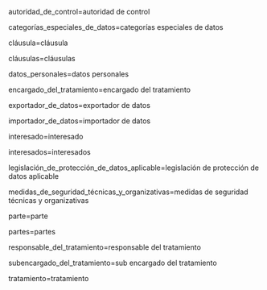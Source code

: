 autoridad_de_control=<span class="definedterm">autoridad de control</span>

categorías_especiales_de_datos=<span class="definedterm">categorías especiales de datos</span>

cláusula=<span class="definedterm">cláusula</span>

cláusulas=<span class="definedterm">cláusulas</span>

datos_personales=<span class="definedterm">datos personales</span>

encargado_del_tratamiento=<span class="definedterm">encargado del tratamiento</span>

exportador_de_datos=<span class="definedterm">exportador de datos</span>

importador_de_datos=<span class="definedterm">importador de datos</span>

interesado=<span class="definedterm">interesado</span>

interesados=<span class="definedterm">interesados</span>

legislación_de_protección_de_datos_aplicable=<span class="definedterm">legislación de protección de datos aplicable</span>

medidas_de_seguridad_técnicas_y_organizativas=<span class="definedterm">medidas de seguridad técnicas y organizativas</span>

parte=<span class="definedterm">parte</span>

partes=<span class="definedterm">partes</span>

responsable_del_tratamiento=<span class="definedterm">responsable del tratamiento</span>

subencargado_del_tratamiento=<span class="definedterm">sub encargado del tratamiento</span>

tratamiento=<span class="definedterm">tratamiento</span>